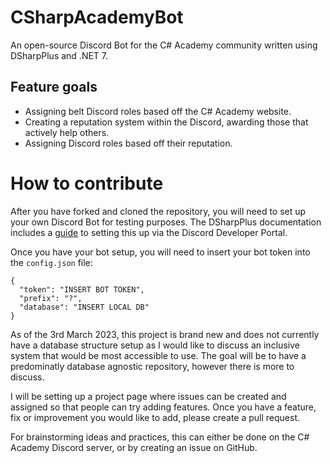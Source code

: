 # CSharpAcademyBot
 An open-source Discord Bot for the C# Academy community written using DSharpPlus and .NET 7. 

## Feature goals

- Assigning belt Discord roles based off the C# Academy website.
- Creating a reputation system within the Discord, awarding those that actively help others.
- Assigning Discord roles based off their reputation.

# How to contribute

After you have forked and cloned the repository, you will need to set up your own Discord Bot for testing purposes. The DSharpPlus documentation includes a [guide](https://dsharpplus.github.io/DSharpPlus/articles/basics/bot_account.html) to setting this up via the Discord Developer Portal.

Once you have your bot setup, you will need to insert your bot token into the `config.json` file:

```
{
  "token": "INSERT BOT TOKEN",
  "prefix": "?",
  "database": "INSERT LOCAL DB"
}
```

As of the 3rd March 2023, this project is brand new and does not currently have a database structure setup as I would like to discuss an inclusive system that would be most accessible to use. The goal will be to have a predominatly database agnostic repository, however there is more to discuss.

I will be setting up a project page where issues can be created and assigned so that people can try adding features. Once you have a feature, fix or improvement you would like to add, please create a pull request. 

For brainstorming ideas and practices, this can either be done on the C# Academy Discord server, or by creating an issue on GitHub.